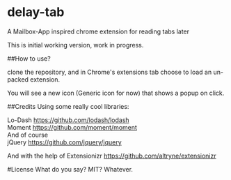 delay-tab
=========

A Mailbox-App inspired chrome extension for reading tabs later

This is initial working version, work in progress.


##How to use?

clone the repository, and in Chrome's extensions tab choose to load an un-packed extension.

You will see a new icon (Generic icon for now) that shows a popup on click.

##Credits
Using some really cool libraries:

Lo-Dash https://github.com/lodash/lodash  
Moment https://github.com/moment/moment  
And of course  
jQuery https://github.com/jquery/jquery  

And with the help of Extensionizr https://github.com/altryne/extensionizr  

#License
What do you say? MIT? Whatever.
